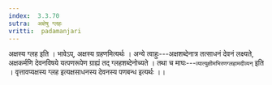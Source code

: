 ```yaml
---
index:  3.3.70
sutra:  अक्षेषु ग्लहः
vritti:  padamanjari
---
```


अक्षस्य ग्लह इति । भावेऽप्, अक्षस्य ग्रहणमित्यर्थः । अन्ये त्वाहुः---अक्षशब्देनात्र तत्साधनं देवनं लक्ष्यते, अक्षकर्मणि देवनविषये यत्पणरूपेण ग्राह्यं तद् ग्लहशब्देनोच्यते । तथा च माघः---`व्यात्युक्षीमभिरणग्लहामदीव्यन्` इति । वृत्तावप्यक्षस्य ग्लह इत्यक्षसाधनस्य देवनस्य पणबन्ध इत्यर्थः ।।
